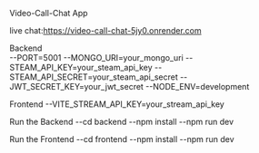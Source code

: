 Video-Call-Chat App

live chat:https://video-call-chat-5jy0.onrender.com

Backend                                                                                                                                                                                                                      
--PORT=5001
--MONGO_URI=your_mongo_uri
--STEAM_API_KEY=your_steam_api_key
--STEAM_API_SECRET=your_steam_api_secret
--JWT_SECRET_KEY=your_jwt_secret
--NODE_ENV=development

Frontend
--VITE_STREAM_API_KEY=your_stream_api_key

Run the Backend
--cd backend
--npm install
--npm run dev

Run the Frontend
--cd frontend
--npm install
--npm run dev
